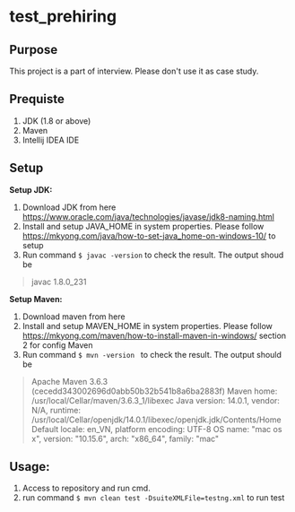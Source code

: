 # test_prehiring

## Purpose

This project is a part of interview. Please don't use it as case study.

## Prequiste
1. JDK (1.8 or above)
2. Maven
3. Intellij IDEA IDE

## Setup

**Setup JDK:**
  1. Download JDK from here https://www.oracle.com/java/technologies/javase/jdk8-naming.html
  2. Install and setup JAVA_HOME in system properties. Please follow https://mkyong.com/java/how-to-set-java_home-on-windows-10/ to setup
  3. Run command `$ javac -version` to check the result. The output shoud be 
  > javac 1.8.0_231

**Setup Maven:**
  1. Download maven from here
  2. Install and setup MAVEN_HOME in system properties. Please follow https://mkyong.com/maven/how-to-install-maven-in-windows/ section 2 for config Maven
  3. Run command `$ mvn -version ` to check the result. The output should be
  > Apache Maven 3.6.3 (cecedd343002696d0abb50b32b541b8a6ba2883f)
Maven home: /usr/local/Cellar/maven/3.6.3_1/libexec
Java version: 14.0.1, vendor: N/A, runtime: /usr/local/Cellar/openjdk/14.0.1/libexec/openjdk.jdk/Contents/Home
Default locale: en_VN, platform encoding: UTF-8
OS name: "mac os x", version: "10.15.6", arch: "x86_64", family: "mac"

## Usage:
  
  1. Access to repository and run cmd.
  2. run command `$ mvn clean test -DsuiteXMLFile=testng.xml` to run test 
  
